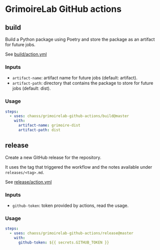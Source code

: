 # GrimoireLab GitHub actions

## build

Build a Python package using Poetry and store the package as an artifact for future jobs.

See [build/action.yml](build/action.yml)

### Inputs
- `artifact-name`: artifact name for future jobs (default: artifact).
- `artifact-path`: directory that contains the package to store for future jobs (default: dist).

### Usage

```yaml
steps:
  - uses: chaoss/grimoirelab-github-actions/build@master
    with:
      artifact-name: grimoire-dist
      artifact-path: dist
```


## release

Create a new GitHub release for the repository. 

It uses the tag that triggered the workflow and the notes available under `releases/<tag>.md`.

See [release/action.yml](release/action.yml)

### Inputs
- `github-token`: token provided by actions, read the usage.

### Usage
```yaml
steps:
  - uses: chaoss/grimoirelab-github-actions/release@master
    with:
      github-token: ${{ secrets.GITHUB_TOKEN }}
```
